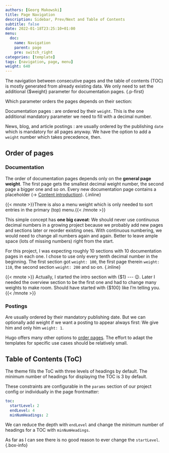 ```yaml
---
authors: [Georg Makowski]
title: Page Navigation
description: Sidebar, Prev/Next and Table of Contents
subtitle: false
date: 2022-01-18T23:25:10+01:00 
menu:
  doc:
    name: Navigation
    parent: page
    pre: switch_right
categories: [template]
tags: [navigation, page, menu]
weight: 640
---
```


The navigation between consecutive pages and the table of contents (TOC) is mostly generated from already existing data. We only need to set the additional {$weight} parameter for documentation pages.
{.p-first} <!--more-->

Which parameter orders the pages depends on their section:

Documentation pages
: are ordered by their `weight`. This is the one additional mandatory parameter we need to fill with a decimal number.

News, blog, and article postings
: are usually ordered by the publishing `date` which is mandatory for all pages anyway. We have the option to add a `weight` number which takes precedence, then.

## Order of pages

### Documentation

The order of documentation pages depends only on the **general page weight**. The first page gets the smallest decimal weight number, the second page a bigger one and so on. Every new documentation page contains a placeholder (&rightarrow;&nbsp;[Content introduction](/doc/intro/workflow/content#documentation-pages)).
{.inline}

{{< mnote >}}There is also a menu weight which is only needed to sort entries in the primary (top) menu.{{< /mnote >}}

This simple concept has **one big caveat**: We should never use continuous decimal numbers in a growing project because we probably add new pages and sections later or reorder existing ones. With continuous numbering, we would need to change all numbers again and again. Better to leave ample space (lots of missing numbers) right from the start.

For this project, I was expecting roughly 10 sections with 10 documentation pages in each one. I chose to use only every tenth decimal number in the beginning. The first section got `weight: 100`, the first page therein `weight: 110`, the second section `weight: 200` and so on.
{.inline}

{{< mnote >}}
Actually, I started the intro section with {$1} --- :wink:. Later I needed the overview section to be the first one and had to change many weights to make room. Should have started with {$100} like I’m telling you.  
{{< /mnote >}}

### Postings

Are usually ordered by their mandatory publishing date. But we can optionally add weight if we want a posting to appear always first: We give him and only him `weight: 1`.

Hugo offers many other options to [order pages](https://gohugo.io/templates/lists/#order-content). The effort to adapt the templates for specific use cases should be relatively small.

## Table of Contents (ToC)

The theme fills the ToC with three levels of headings by default. The minimum number of headings for displaying the TOC is 3 by default.

These constraints are configurable in the `params` section of our project config or individually in the page frontmatter:

```yaml {.left-in}
toc:
  startLevel: 2      
  endLevel: 4        
  minNumHeadings: 2
```

We can reduce the depth with `endLevel` and change the minimum number of headings for a TOC with `minNumHeadings`.

As far as I can see there is no good reason to ever change the `startLevel`.
{.box-info}